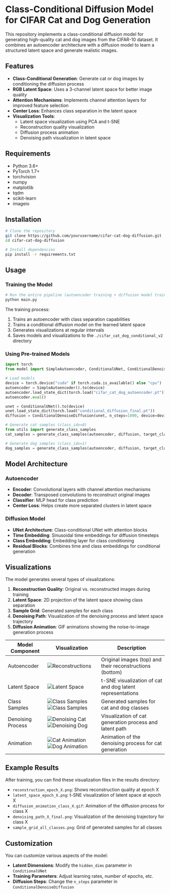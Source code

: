# Class-Conditional Diffusion Model for CIFAR Cat and Dog Generation

This repository implements a class-conditional diffusion model for generating high-quality cat and dog images from the CIFAR-10 dataset. It combines an autoencoder architecture with a diffusion model to learn a structured latent space and generate realistic images.

## Features

- **Class-Conditional Generation**: Generate cat or dog images by conditioning the diffusion process
- **RGB Latent Space**: Uses a 3-channel latent space for better image quality
- **Attention Mechanisms**: Implements channel attention layers for improved feature selection
- **Center Loss**: Enhances class separation in the latent space
- **Visualization Tools**:
  - Latent space visualization using PCA and t-SNE
  - Reconstruction quality visualization
  - Diffusion process animation
  - Denoising path visualization in latent space

## Requirements

- Python 3.6+
- PyTorch 1.7+
- torchvision
- numpy
- matplotlib
- tqdm
- scikit-learn
- imageio

## Installation

```bash
# Clone the repository
git clone https://github.com/yourusername/cifar-cat-dog-diffusion.git
cd cifar-cat-dog-diffusion

# Install dependencies
pip install -r requirements.txt
```

## Usage

### Training the Model

```python
# Run the entire pipeline (autoencoder training + diffusion model training)
python main.py
```

The training process:
1. Trains an autoencoder with class separation capabilities
2. Trains a conditional diffusion model on the learned latent space
3. Generates visualizations at regular intervals
4. Saves models and visualizations to the `./cifar_cat_dog_conditional_v2` directory

### Using Pre-trained Models

```python
import torch
from model import SimpleAutoencoder, ConditionalUNet, ConditionalDenoiseDiffusion

# Load models
device = torch.device("cuda" if torch.cuda.is_available() else "cpu")
autoencoder = SimpleAutoencoder().to(device)
autoencoder.load_state_dict(torch.load("cifar_cat_dog_autoencoder.pt"))
autoencoder.eval()

unet = ConditionalUNet().to(device)
unet.load_state_dict(torch.load("conditional_diffusion_final.pt"))
diffusion = ConditionalDenoiseDiffusion(unet, n_steps=1000, device=device)

# Generate cat samples (class_idx=0)
from utils import generate_class_samples
cat_samples = generate_class_samples(autoencoder, diffusion, target_class=0, num_samples=5)

# Generate dog samples (class_idx=1)
dog_samples = generate_class_samples(autoencoder, diffusion, target_class=1, num_samples=5)
```

## Model Architecture

### Autoencoder

- **Encoder**: Convolutional layers with channel attention mechanisms
- **Decoder**: Transposed convolutions to reconstruct original images
- **Classifier**: MLP head for class prediction
- **Center Loss**: Helps create more separated clusters in latent space

### Diffusion Model

- **UNet Architecture**: Class-conditional UNet with attention blocks
- **Time Embedding**: Sinusoidal time embeddings for diffusion timesteps
- **Class Embedding**: Embedding layer for class conditioning
- **Residual Blocks**: Combines time and class embeddings for conditional generation

## Visualizations

The model generates several types of visualizations:

1. **Reconstruction Quality**: Original vs. reconstructed images during training
2. **Latent Space**: 2D projection of the latent space showing class separation
3. **Sample Grid**: Generated samples for each class
4. **Denoising Path**: Visualization of the denoising process and latent space trajectory
5. **Diffusion Animation**: GIF animations showing the noise-to-image generation process

| Model Component | Visualization | Description |
|-----------------|---------------|-------------|
| Autoencoder | ![Reconstructions](https://github.com/ynyeh0221/CIFAR10-cat-dog-generative-latent-diffusion/blob/main/v2/output/reconstruction/reconstruction_epoch_100.png) | Original images (top) and their reconstructions (bottom) |
| Latent Space | ![Latent Space](https://github.com/ynyeh0221/CIFAR10-cat-dog-generative-latent-diffusion/blob/main/v2/output/latent_space/latent_space_epoch_100.png) | t-SNE visualization of cat and dog latent representations |
| Class Samples | ![Class Samples](https://github.com/ynyeh0221/CIFAR10-cat-dog-generative-latent-diffusion/blob/main/v2/output/diffusion_result_sample/sample_class_Cat_epoch_100.png)![Class Samples](https://github.com/ynyeh0221/CIFAR10-cat-dog-generative-latent-diffusion/blob/main/v2/output/diffusion_result_sample/sample_class_Dog_epoch_100.png) | Generated samples for cat and dog classes |
| Denoising Process | ![Denoising Cat](https://github.com/ynyeh0221/CIFAR10-cat-dog-generative-latent-diffusion/blob/main/v2/output/denoising_path_Cat_final.png)![Denoising Dog](https://github.com/ynyeh0221/CIFAR10-cat-dog-generative-latent-diffusion/blob/main/v2/output/denoising_path_Dog_final.png) | Visualization of cat generation process and latent path |
| Animation | ![Cat Animation](https://github.com/ynyeh0221/CIFAR10-cat-dog-generative-latent-diffusion/blob/main/v2/diffusion_animation_class_Cat_epoch_100.gif)![Dog Animation](https://github.com/ynyeh0221/CIFAR10-cat-dog-generative-latent-diffusion/blob/main/v2/diffusion_animation_class_Dog_epoch_100.gif) | Animation of the denoising process for cat generation |

## Example Results

After training, you can find these visualization files in the results directory:

- `reconstruction_epoch_X.png`: Shows reconstruction quality at epoch X
- `latent_space_epoch_X.png`: t-SNE visualization of latent space at epoch X
- `diffusion_animation_class_X.gif`: Animation of the diffusion process for class X
- `denoising_path_X_final.png`: Visualization of the denoising trajectory for class X
- `sample_grid_all_classes.png`: Grid of generated samples for all classes

## Customization

You can customize various aspects of the model:

- **Latent Dimensions**: Modify the `hidden_dims` parameter in `ConditionalUNet`
- **Training Parameters**: Adjust learning rates, number of epochs, etc.
- **Diffusion Steps**: Change the `n_steps` parameter in `ConditionalDenoiseDiffusion`
